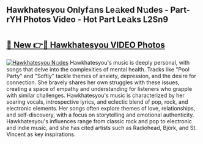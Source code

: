 ## Hawkhatesyou Onlyf𝚊ns Le𝚊ked N𝚞des - Part-rYH Photos Video - Hot Part Le𝚊ks L2Sn9

# <h2><a href="http://ab75335.deff.icu/?id=Hawkhatesyou">🔗 New 👉🔴 Hawkhatesyou VIDEO Photos</a></h2>

[![Hawkhatesyou N𝚞des](https://i.imgur.com/rIISA9y.gif)](http://ab75335.deff.icu/?id=Hawkhatesyou)
Hawkhatesyou's music is deeply personal, with songs that delve into the complexities of mental health. Tracks like "Pool Party" and "Softly" tackle themes of anxiety, depression, and the desire for connection. She bravely shares her own struggles with these issues, creating a space of empathy and understanding for listeners who grapple with similar challenges. Hawkhatesyou's music is characterized by her soaring vocals, introspective lyrics, and eclectic blend of pop, rock, and electronic elements. Her songs often explore themes of love, relationships, and self-discovery, with a focus on storytelling and emotional authenticity. Hawkhatesyou's influences range from classic rock and pop to electronic and indie music, and she has cited artists such as Radiohead, Björk, and St. Vincent as key inspirations.

